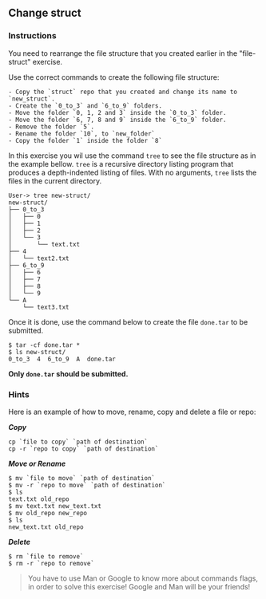 ## Change struct

### Instructions

You need to rearrange the file structure that you created earlier in the "file-struct" exercise.

Use the correct commands to create the following file structure:

    - Copy the `struct` repo that you created and change its name to `new_struct`.
    - Create the `0_to_3` and `6_to_9` folders.
    - Move the folder `0, 1, 2 and 3` inside the `0_to_3` folder.
    - Move the folder `6, 7, 8 and 9` inside the `6_to_9` folder.
    - Remove the folder `5`.
    - Rename the folder `10`, to `new_folder`
    - Copy the folder `1` inside the folder `8`

In this exercise you wil use the command `tree` to see the file structure as in the example bellow. `tree` is a recursive directory listing program that produces a depth-indented listing of files. With no arguments, `tree` lists the files in the current directory.

```console
User-> tree new-struct/
new-struct/
├── 0_to_3
│   ├── 0
│   ├── 1
│   ├── 2
│   └── 3
│       └── text.txt
├── 4
│   └── text2.txt
├── 6_to_9
│   ├── 6
│   ├── 7
│   ├── 8
│   └── 9
└── A
    └── text3.txt
```

Once it is done, use the command below to create the file `done.tar` to be submitted.

```console
$ tar -cf done.tar *
$ ls new-struct/
0_to_3  4  6_to_9  A  done.tar
```

**Only `done.tar` should be submitted.**

### Hints

Here is an example of how to move, rename, copy and delete a file or repo:

**_Copy_**

```console
cp `file to copy` `path of destination`
cp -r `repo to copy` `path of destination`
```

**_Move or Rename_**

```console
$ mv `file to move` `path of destination`
$ mv -r `repo to move` `path of destination`
$ ls
text.txt old_repo
$ mv text.txt new_text.txt
$ mv old_repo new_repo
$ ls
new_text.txt old_repo
```

**_Delete_**

```console
$ rm `file to remove`
$ rm -r `repo to remove`
```

> You have to use Man or Google to know more about commands flags, in order to solve this exercise!
> Google and Man will be your friends!
